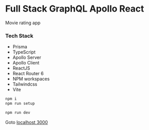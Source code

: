 # Full Stack GraphQL Apollo React

Movie rating app
### Tech Stack
- Prisma
- TypeScript
- Apollo Server
- Apollo Client
- ReactJS
- React Router 6
- NPM workspaces 
- Tailwindcss 
- Vite


```bash
npm i
npm run setup
```

```bash
npm run dev
```

Goto [localhost 3000](http://127.0.0.1:3000/)
